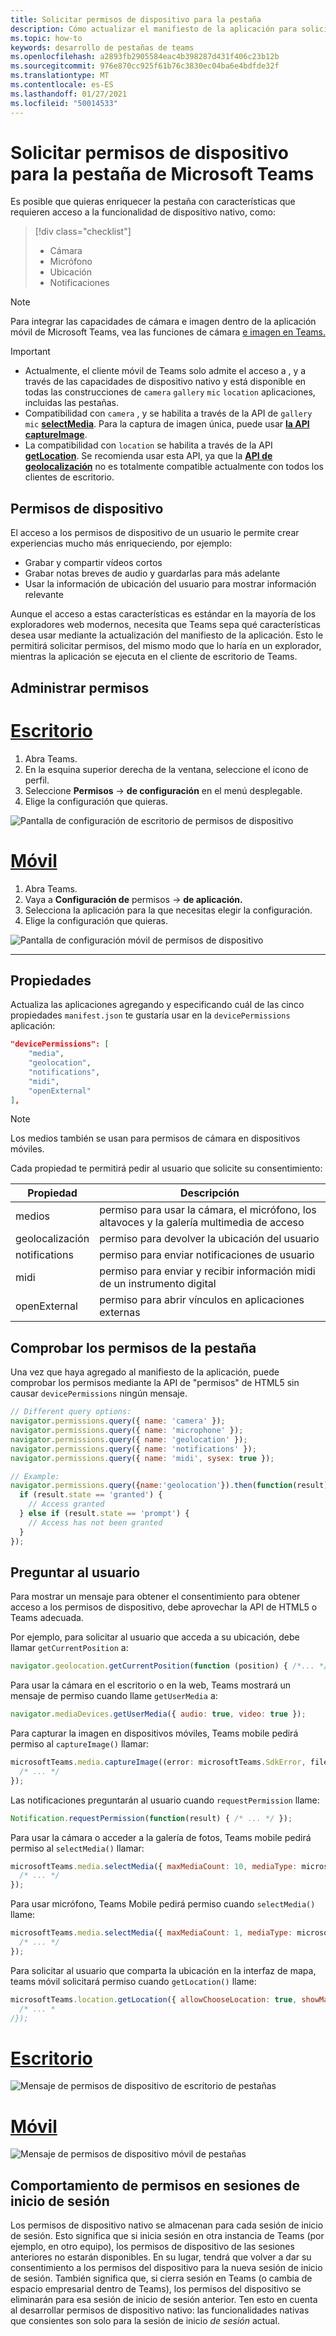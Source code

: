 ```yaml
---
title: Solicitar permisos de dispositivo para la pestaña
description: Cómo actualizar el manifiesto de la aplicación para solicitar acceso a características nativas que normalmente requieren el consentimiento del usuario
ms.topic: how-to
keywords: desarrollo de pestañas de teams
ms.openlocfilehash: a2893fb2905584eac4b398287d431f406c23b12b
ms.sourcegitcommit: 976e870cc925f61b76c3830ec04ba6e4bdfde32f
ms.translationtype: MT
ms.contentlocale: es-ES
ms.lasthandoff: 01/27/2021
ms.locfileid: "50014533"
---
```

# <a name="request-device-permissions-for-your-microsoft-teams-tab"></a>Solicitar permisos de dispositivo para la pestaña de Microsoft Teams

Es posible que quieras enriquecer la pestaña con características que requieren acceso a la funcionalidad de dispositivo nativo, como:

> [!div class="checklist"]
>
> * Cámara
> * Micrófono
> * Ubicación
> * Notificaciones

> [!NOTE]
> Para integrar las capacidades de cámara e imagen dentro de la aplicación móvil de Microsoft Teams, vea las funciones de cámara [e imagen en Teams.](../../concepts/device-capabilities/mobile-camera-image-permissions.md)

> [!IMPORTANT]
>
> * Actualmente, el cliente móvil de Teams solo admite el acceso a , y a través de las capacidades de dispositivo nativo y está disponible en todas las construcciones de `camera` `gallery` `mic` `location` aplicaciones, incluidas las pestañas. </br>
> * Compatibilidad con `camera` , y se habilita a través de la API de `gallery` `mic` [**selectMedia**](/javascript/api/@microsoft/teams-js/media?view=msteams-client-js-latest#selectMedia_MediaInputs___error__SdkError__attachments__Media_______void_&preserve-view=true). Para la captura de imagen única, puede usar [**la API captureImage**](/javascript/api/@microsoft/teams-js/microsoftteams?view=msteams-client-js-latest#captureimage--error--sdkerror--files--file-------void-&preserve-view=true).
> * La compatibilidad con `location` se habilita a través de la API [**getLocation**](/javascript/api/@microsoft/teams-js/location?view=msteams-client-js-latest#getLocation_LocationProps___error__SdkError__location__Location_____void_&preserve-view=true). Se recomienda usar esta API, ya que la [**API de geolocalización**](../../resources/schema/manifest-schema.md#devicepermissions) no es totalmente compatible actualmente con todos los clientes de escritorio.

## <a name="device-permissions"></a>Permisos de dispositivo

El acceso a los permisos de dispositivo de un usuario le permite crear experiencias mucho más enriqueciendo, por ejemplo:

* Grabar y compartir vídeos cortos
* Grabar notas breves de audio y guardarlas para más adelante
* Usar la información de ubicación del usuario para mostrar información relevante

Aunque el acceso a estas características es estándar en la mayoría de los exploradores web modernos, necesita que Teams sepa qué características desea usar mediante la actualización del manifiesto de la aplicación. Esto le permitirá solicitar permisos, del mismo modo que lo haría en un explorador, mientras la aplicación se ejecuta en el cliente de escritorio de Teams.

## <a name="manage-permissions"></a>Administrar permisos

# <a name="desktop"></a>[Escritorio](#tab/desktop)

1. Abra Teams.
1. En la esquina superior derecha de la ventana, seleccione el icono de perfil.
1. Seleccione **Permisos**  ->  **de configuración** en el menú desplegable.
1. Elige la configuración que quieras.

![Pantalla de configuración de escritorio de permisos de dispositivo](../../assets/images/tabs/device-permissions.png)

# <a name="mobile"></a>[Móvil](#tab/mobile)

1. Abra Teams.
1. Vaya a **Configuración de** permisos  ->  **de aplicación.**
1. Selecciona la aplicación para la que necesitas elegir la configuración.
1. Elige la configuración que quieras.

![Pantalla de configuración móvil de permisos de dispositivo](../../assets/images/tabs/MobilePermissions.png)

---

## <a name="properties"></a>Propiedades

Actualiza las aplicaciones agregando y especificando cuál de las cinco propiedades `manifest.json` te gustaría usar en la `devicePermissions` aplicación:

``` json
"devicePermissions": [
    "media",
    "geolocation",
    "notifications",
    "midi",
    "openExternal"
],
```
> [!Note]
>
> Los medios también se usan para permisos de cámara en dispositivos móviles.

Cada propiedad te permitirá pedir al usuario que solicite su consentimiento:

| Propiedad      | Descripción   |
| --- | --- |
| medios         | permiso para usar la cámara, el micrófono, los altavoces y la galería multimedia de acceso |
| geolocalización   | permiso para devolver la ubicación del usuario      |
| notifications | permiso para enviar notificaciones de usuario      |
| midi          | permiso para enviar y recibir información midi de un instrumento digital   |
| openExternal  | permiso para abrir vínculos en aplicaciones externas  |

## <a name="checking-permissions-from-your-tab"></a>Comprobar los permisos de la pestaña

Una vez que haya agregado al manifiesto de la aplicación, puede comprobar los permisos mediante la API de "permisos" de HTML5 sin causar `devicePermissions` ningún mensaje.

``` Javascript
// Different query options:
navigator.permissions.query({ name: 'camera' });
navigator.permissions.query({ name: 'microphone' });
navigator.permissions.query({ name: 'geolocation' });
navigator.permissions.query({ name: 'notifications' });
navigator.permissions.query({ name: 'midi', sysex: true });

// Example:
navigator.permissions.query({name:'geolocation'}).then(function(result) {
  if (result.state == 'granted') {
    // Access granted
  } else if (result.state == 'prompt') {
    // Access has not been granted
  }
});
```

## <a name="prompting-the-user"></a>Preguntar al usuario

Para mostrar un mensaje para obtener el consentimiento para obtener acceso a los permisos de dispositivo, debe aprovechar la API de HTML5 o Teams adecuada. 

Por ejemplo, para solicitar al usuario que acceda a su ubicación, debe llamar `getCurrentPosition` a:

```Javascript
navigator.geolocation.getCurrentPosition(function (position) { /*... */ });
```

Para usar la cámara en el escritorio o en la web, Teams mostrará un mensaje de permiso cuando llame `getUserMedia` a:

```Javascript
navigator.mediaDevices.getUserMedia({ audio: true, video: true });
```

Para capturar la imagen en dispositivos móviles, Teams mobile pedirá permiso al `captureImage()` llamar:

```Javascript
microsoftTeams.media.captureImage((error: microsoftTeams.SdkError, files: microsoftTeams.media.File[]) => {
  /* ... */
});
```

Las notificaciones preguntarán al usuario cuando `requestPermission` llame:

```Javascript
Notification.requestPermission(function(result) { /* ... */ });
```

Para usar la cámara o acceder a la galería de fotos, Teams mobile pedirá permiso al `selectMedia()` llamar:

```JavaScript
microsoftTeams.media.selectMedia({ maxMediaCount: 10, mediaType: microsoftTeams.media.MediaType.Image }, (error: microsoftTeams.SdkError, attachments: microsoftTeams.media.Media[]) => {
  /* ... */
});
```

Para usar micrófono, Teams Mobile pedirá permiso cuando `selectMedia()` llame:

```JavaScript 
microsoftTeams.media.selectMedia({ maxMediaCount: 1, mediaType: microsoftTeams.media.MediaType.Audio }, (error: microsoftTeams.SdkError, attachments: microsoftTeams.media.Media[]) => {
  /* ... */
});
```

Para solicitar al usuario que comparta la ubicación en la interfaz de mapa, teams móvil solicitará permiso cuando `getLocation()` llame:

```JavaScript 
microsoftTeams.location.getLocation({ allowChooseLocation: true, showMap: true }, (error: microsoftTeams.SdkError, location: microsoftTeams.location.Location) => {
  /* ... *
/});
```

# <a name="desktop"></a>[Escritorio](#tab/desktop)

![Mensaje de permisos de dispositivo de escritorio de pestañas](~/assets/images/tabs/device-permissions-prompt.png)

# <a name="mobile"></a>[Móvil](#tab/mobile)

![Mensaje de permisos de dispositivo móvil de pestañas](../../assets/images/tabs/MobileLocationPermission.png)


## <a name="permission-behavior-across-login-sessions"></a>Comportamiento de permisos en sesiones de inicio de sesión

Los permisos de dispositivo nativo se almacenan para cada sesión de inicio de sesión. Esto significa que si inicia sesión en otra instancia de Teams (por ejemplo, en otro equipo), los permisos de dispositivo de las sesiones anteriores no estarán disponibles. En su lugar, tendrá que volver a dar su consentimiento a los permisos del dispositivo para la nueva sesión de inicio de sesión. También significa que, si cierra sesión en Teams (o cambia de espacio empresarial dentro de Teams), los permisos del dispositivo se eliminarán para esa sesión de inicio de sesión anterior. Ten esto en cuenta al desarrollar permisos de dispositivo nativo: las funcionalidades nativas que consientes son solo para la sesión de inicio _de sesión_ actual.
